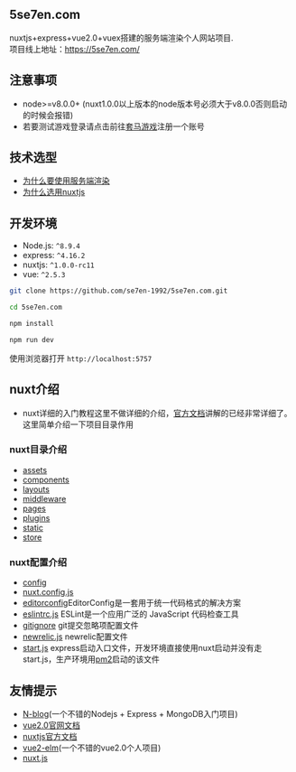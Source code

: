 ## 5se7en.com

nuxtjs+express+vue2.0+vuex搭建的服务端渲染个人网站项目.<br>
项目线上地址：https://5se7en.com/

## 注意事项

- node>=v8.0.0+ (nuxt1.0.0以上版本的node版本号必须大于v8.0.0否则启动的时候会报错)<br>
- 若要测试游戏登录请点击前往[套马游戏](https://www.hybjf.com/game/20170925Activity)注册一个账号

## 技术选型

- [为什么要使用服务端渲染](https://github.com/se7en-1992/5se7en.com/blob/master/book/%E4%B8%BA%E4%BB%80%E4%B9%88%E8%A6%81%E4%BD%BF%E7%94%A8%E6%9C%8D%E5%8A%A1%E7%AB%AF%E6%B8%B2%E6%9F%93.md)
- [为什么选用nuxtjs](https://github.com/se7en-1992/5se7en.com/blob/master/book/%E4%B8%BA%E4%BB%80%E4%B9%88%E9%80%89%E7%94%A8nuxtjs.md)

## 开发环境

- Node.js: `^8.9.4`
- express: `^4.16.2`
- nuxtjs: `^1.0.0-rc11`
- vue: `^2.5.3`

```bash
git clone https://github.com/se7en-1992/5se7en.com.git

cd 5se7en.com

npm install

npm run dev
```

使用浏览器打开 `http://localhost:5757`


## nuxt介绍

- nuxt详细的入门教程这里不做详细的介绍，[官方文档](https://nuxtjs.org/)讲解的已经非常详细了。这里简单介绍一下项目目录作用

### nuxt目录介绍

- [assets](https://github.com/se7en-1992/5se7en.com/blob/master/book/assets.md)
- [components](https://github.com/se7en-1992/5se7en.com/blob/master/book/components.md)
- [layouts](https://github.com/se7en-1992/5se7en.com/blob/master/book/layouts.md)
- [middleware](https://github.com/se7en-1992/5se7en.com/blob/master/book/middleware.md)
- [pages](https://github.com/se7en-1992/5se7en.com/blob/master/book/pages.md)
- [plugins](https://github.com/se7en-1992/5se7en.com/blob/master/book/plugins.md)
- [static](https://github.com/se7en-1992/5se7en.com/blob/master/book/static.md)
- [store](https://github.com/se7en-1992/5se7en.com/blob/master/book/store.md)


### nuxt配置介绍

- [config](https://github.com/se7en-1992/5se7en.com/blob/master/book/config.md)
- [nuxt.config.js](https://nuxtjs.org/guide/configuration)
- [editorconfig](http://editorconfig.org/)EditorConfig是一套用于统一代码格式的解决方案
- [eslintrc.js](https://eslint.org/)
ESLint是一个应用广泛的 JavaScript 代码检查工具
- [gitignore](https://git-scm.com/docs/gitignore)
git提交忽略项配置文件
- [newrelic.js](https://newrelic.com/)
newrelic配置文件
- [start.js](https://github.com/se7en-1992/5se7en.com/blob/master/start.js)
express启动入口文件，开发环境直接使用nuxt启动并没有走start.js，生产环境用[pm2](http://pm2.keymetrics.io/)启动的该文件


## 友情提示

- [N-blog](https://github.com/nswbmw/N-blog)(一个不错的Nodejs + Express + MongoDB入门项目)
- [vue2.0官网文档](https://vuejs.org/)
- [nuxtjs官方文档](https://nuxtjs.org/)
- [vue2-elm](https://github.com/bailicangdu/vue2-elm)(一个不错的vue2.0个人项目)
- [nuxt.js](https://github.com/nuxt/nuxt.js)
